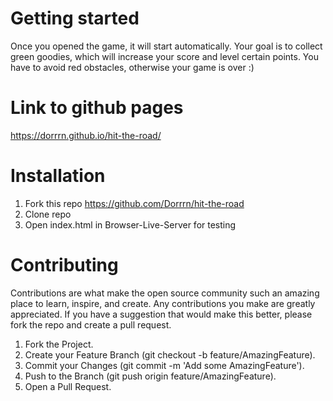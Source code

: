 # Getting started

Once you opened the game, it will start automatically.
Your goal is to collect green goodies, which will increase your score and level certain points.
You have to avoid red obstacles, otherwise your game is over :)

# Link to github pages

https://dorrrn.github.io/hit-the-road/

# Installation

1. Fork this repo https://github.com/Dorrrn/hit-the-road
2. Clone repo
3. Open index.html in Browser-Live-Server for testing

# Contributing

Contributions are what make the open source community such an amazing place to learn, inspire, and create. Any contributions you make are greatly appreciated.
If you have a suggestion that would make this better, please fork the repo and create a pull request.

1. Fork the Project.
2. Create your Feature Branch (git checkout -b feature/AmazingFeature).
3. Commit your Changes (git commit -m 'Add some AmazingFeature').
4. Push to the Branch (git push origin feature/AmazingFeature).
5. Open a Pull Request.
